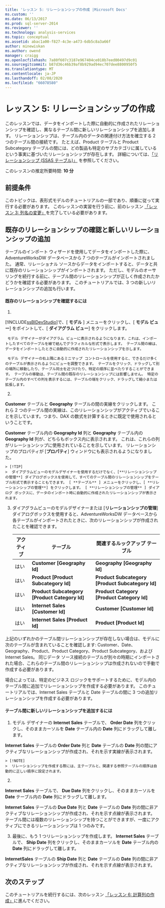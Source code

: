 ```yaml
---
title: 'レッスン 5: リレーションシップの作成 |Microsoft Docs'
ms.custom: ''
ms.date: 06/13/2017
ms.prod: sql-server-2014
ms.reviewer: ''
ms.technology: analysis-services
ms.topic: conceptual
ms.assetid: abac1a00-f827-4c3e-a473-6db5c8a3a66f
author: minewiskan
ms.author: owend
manager: craigg
ms.openlocfilehash: 7a80f607c3187e967404ce018b7eed00497d9c01
ms.sourcegitcommit: b87d36c46b39af8b929ad94ec707dee8800950f5
ms.translationtype: MT
ms.contentlocale: ja-JP
ms.lasthandoff: 02/08/2020
ms.locfileid: "66078580"
---
```

# <a name="lesson-5-create-relationships"></a>レッスン 5: リレーションシップの作成
  このレッスンでは、データをインポートした際に自動的に作成されたリレーションシップを確認し、異なるテーブル間に新しいリレーションシップを追加します。 リレーションシップは、テーブル内のデータの関連付け方法を確立する 2 つのテーブル間の接続です。 たとえば、Product テーブルと Product Subcategory テーブルの間には、どの製品も特定のサブカテゴリに属しているという事実に基づいたリレーションシップが存在します。 詳細については、[「リレーションシップ (SSAS テーブル)」](tabular-models/relationships-ssas-tabular.md) を参照してください。  
  
 このレッスンの推定所要時間: **10 分**  
  
## <a name="prerequisites"></a>前提条件  
 このトピックは、表形式モデルのチュートリアルの一部であり、順番に従って実行する必要があります。 このレッスンの実習を行う前に、前のレッスン [「レッスン 3: 列名の変更」](rename-columns.md)を完了している必要があります。  
  
## <a name="review-existing-relationships-and-add-new-relationships"></a>既存のリレーションシップの確認と新しいリレーションシップの追加  
 テーブルのインポート ウィザードを使用してデータをインポートした際に、AdventureWorksDW データベースから 7 つのテーブルがインポートされました。 通常、リレーショナル ソースからデータをインポートすると、データと共に既存のリレーションシップがインポートされます。 ただし、モデルのオーサリングを続行する前に、テーブル間のリレーションシップが正しく作成されたかどうかを確認する必要があります。 このチュートリアルでは、3 つの新しいリレーションシップの追加も行います。  
  
#### <a name="to-review-existing-relationships"></a>既存のリレーションシップを確認するには  
  
1.  
  [!INCLUDE[ssBIDevStudio](../includes/ssbidevstudio-md.md)]で、[ **モデル** ] メニューをクリックし、[ **モデル ビュー**] をポイントして、[ **ダイアグラム ビュー**] をクリックします。  
  
     モデル デザイナーがダイアグラム ビューに表示されるようになります。これは、インポートしたすべてのテーブルを線で結んでグラフィカルな形式で表示します。 テーブル間の線は、データをインポートしたときに自動的に作成されたリレーションシップを示します。  
  
     モデル デザイナーの右上隅にあるミニマップ コントロールを使用すると、できるだけ多くのテーブルが表示されるようにビューを調整できます。 テーブルをクリック、ドラッグして別の場所に移動したり、テーブル同士を近づけたり、特定の順序に並べたりすることができます。 テーブルの移動は、テーブル間の既存のリレーションシップには影響しません。 特定のテーブル内のすべての列を表示するには、テーブルの端をクリック、ドラッグして縮小または拡張します。  
  
2.  
  **Customer** テーブルと **Geography** テーブルの間の実線をクリックします。 これら 2 つのテーブル間の実線は、このリレーションシップがアクティブでいることを示しています。つまり、DAX の数式を計算するときに既定で使用されるということです。  
  
     
  **Customer** テーブル内の **Geography Id** 列と **Geography** テーブル内の **Geography Id** 列が、どちらもボックス内に表示されます。 これは、これらの列がリレーションシップに使用されていることを示しています。 リレーションシップのプロパティが [**プロパティ**] ウィンドウにも表示されるようになりました。  
  
    > [!TIP]  
    >  ダイアグラムビューのモデルデザイナーを使用するだけでなく、[**リレーションシップの管理**] ダイアログボックスを使用して、すべてのテーブル間のリレーションシップをテーブル形式で表示することもできます。 [ **テーブル** ] メニューをクリックし、[ **リレーションシップの管理**] をクリックします。 [ **リレーションシップの管理** ] ダイアログ ボックスに、データのインポート時に自動的に作成されたリレーションシップが表示されます。  
  
3.  ダイアグラムビューのモデルデザイナーまたは [**リレーションシップの管理**] ダイアログボックスを使用すると、AdventureWorksDW データベースから各テーブルがインポートされたときに、次のリレーションシップが作成されたことを確認できます。  
  
    |アクティブ|テーブル|関連するルックアップ テーブル|  
    |------------|-----------|--------------------------|  
    |はい|**Customer [Geography Id]**|**Geography [Geography Id]**|  
    |はい|**Product [Product Subcategory Id]**|**Product Subcategory [Product Subcategory Id]**|  
    |はい|**Product Subcategory [Product Category Id]**|**Product Category [Product Category Id]**|  
    |はい|**Internet Sales [Customer Id]**|**Customer [Customer Id]**|  
    |はい|**Internet Sales [Product Id]**|**Product [Product Id]**|  
  
 上記のいずれかのテーブル間リレーションシップが存在しない場合は、モデルに次のテーブルが含まれていることを確認します: Customer、Date、Geography、Product、Product Category、Product Subcategory、および Internet Sales。 同じデータ ソース接続のテーブルが別々の時期にインポートされた場合、これらのテーブル間のリレーションシップは作成されないので手動で作成する必要があります。  
  
 場合によっては、特定のビジネス ロジックをサポートするために、モデル内のテーブル間に追加でリレーションシップを作成する必要があります。 このチュートリアルでは、Internet Sales テーブルと Date テーブルの間に 3 つの追加リレーションシップを作成する必要があります。  
  
#### <a name="to-add-new-relationships-between-tables"></a>テーブル間に新しいリレーションシップを追加するには  
  
1.  モデル デザイナーの **Internet Sales** テーブルで、 **Order Date** 列をクリックし、そのままカーソルを **Date** テーブル内の **Date** 列にドラッグして離します。  
  
     
  **Internet Sales** テーブルの **Order Date** 列と **Date** テーブルの **Date** 列の間にアクティブなリレーションシップが作成され、それを示す実線が表示されます。  
  
    > [!NOTE]  
    >  リレーションシップを作成する際には、主テーブルと、関連する参照テーブルの順序は自動的に正しい順序に設定されます。  
  
2.  
  **Internet Sales** テーブルで、 **Due Date** 列をクリックし、そのままカーソルを **Date** テーブル内の **Date** 列にドラッグして離します。  
  
     
  **Internet Sales** テーブルの **Due Date** 列と **Date** テーブルの **Date** 列の間に非アクティブなリレーションシップが作成され、それを示す点線が表示されます。 テーブル間には複数のリレーションシップを持つことができますが、一度にアクティブにできるリレーションシップは 1 つのみです。  
  
3.  最後に、もう 1 つリレーションシップを作成します。 **Internet Sales** テーブルで、 **Ship Date** 列をクリックし、そのままカーソルを **Date** テーブル内の **Date** 列にドラッグして離します。  
  
     
  **InternetSales** テーブルの **Ship Date** 列と **Date** テーブルの **Date** 列の間に非アクティブなリレーションシップが作成され、それを示す点線が表示されます。  
  
## <a name="next-step"></a>次のステップ  
 このチュートリアルを続行するには、次のレッスン [「レッスン 6: 計算列の作成」](lesson-5-create-calculated-columns.md)に進んでください。  
  
  
